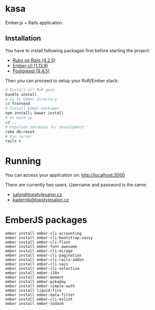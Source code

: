 # kasa

Ember.js + Rails application.

## Installation

You have to install following packages first before starting the project:

- [Ruby on Rails (4.2.5)](http://rubyonrails.org/download/)
- [Ember-cli (1.13.8)](http://www.ember-cli.com/)
- [Postgresql (9.4.5)](http://www.postgresql.org/download/)

Then you can proceed to setup your RoR/Ember stack:

```sh
# Install all RoR gems
bundle install
# Go to Ember directory
cd frontend
# Install Ember packages
npm install; bower install
# Go back up
cd ..
# Populate database for development
rake db:reset
# Run server
rails s
```

# Running

You can access your application on: [http://localhost:3000](http://localhost:3000)

There are currently two users. Username and password is the same:

- salon@topstylesalon.cz
- kadernik@topstylesalon.cz

# EmberJS packages
```
ember install ember-cli-accounting
ember install ember-cli-bootstrap-sassy
ember install ember-cli-flash
ember install ember-font-awesome
ember install ember-cli-mirage
ember install ember-cli-pagination
ember install ember-cli-rails-addon
ember install ember-cli-sass
ember install ember-cli-selectize
ember install ember-i18n
ember install ember-moment
ember install ember-pikaday
ember install ember-simple-auth
ember install liquid-fire
ember install ember-data-filter
ember install ember-cli-eslint
ember install ember-lodash
```
